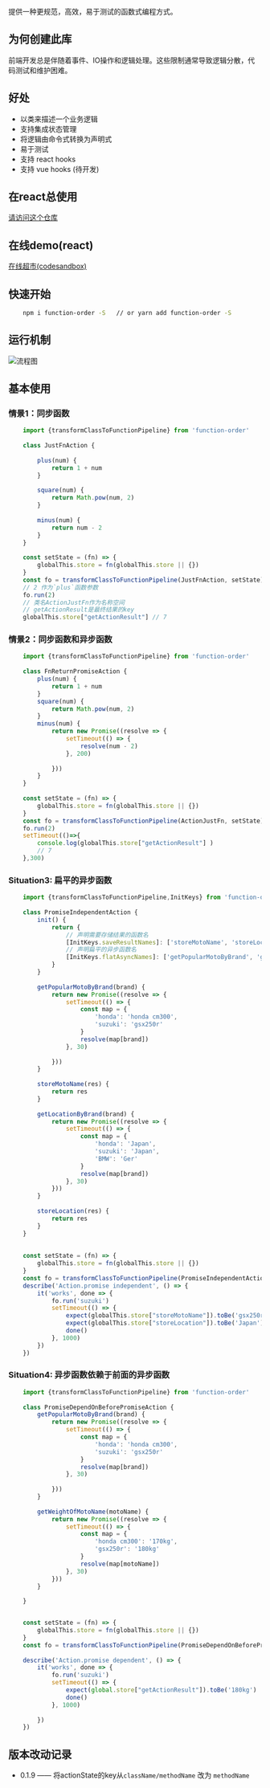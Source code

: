 
<p style="text-align: center"><img src="https://pic.imgdb.cn/item/62595a0f239250f7c5fdd74b.png" alt=""></p>

提供一种更规范，高效，易于测试的函数式编程方式。

## 为何创建此库

前端开发总是伴随着事件、IO操作和逻辑处理。这些限制通常导致逻辑分散，代码测试和维护困难。

## 好处
- 以类来描述一个业务逻辑
- 支持集成状态管理
- 将逻辑由命令式转换为声明式
- 易于测试
- 支持 react hooks
- 支持 vue hooks (待开发)

## 在react总使用

[请访问这个仓库](https://github.com/zoyopo/react-function-order)


## 在线demo(react)

[在线超市(codesandbox)](https://codesandbox.io/s/functionorder-demo-f1kqwz)

## 快速开始

```bash 
    npm i function-order -S   // or yarn add function-order -S   
```




## 运行机制
![流程图](https://pic.imgdb.cn/item/6255959b239250f7c5103c3b.jpg)




## 基本使用

### 情景1：同步函数

```javascript
    import {transformClassToFunctionPipeline} from 'function-order'
  
    class JustFnAction {
    
        plus(num) {
            return 1 + num
        }
    
        square(num) {
            return Math.pow(num, 2)
        }
    
        minus(num) {
            return num - 2
        }
    }
    
    const setState = (fn) => {
        globalThis.store = fn(globalThis.store || {})
    }
    const fo = transformClassToFunctionPipeline(JustFnAction, setState)
    // 2 作为`plus`函数参数
    fo.run(2) 
    // 类名ActionJustFn作为名称空间
    // getActionResult是最终结果的key
    globalThis.store["getActionResult"] // 7
```

### 情景2：同步函数和异步函数

```javascript
    import {transformClassToFunctionPipeline} from 'function-order'
  
    class FnReturnPromiseAction {
        plus(num) {
            return 1 + num
        }
        square(num) {
            return Math.pow(num, 2)
        }
        minus(num) {
            return new Promise((resolve => {
                setTimeout(() => {
                    resolve(num - 2)
                }, 200)
    
            }))
        }
    }
    
    const setState = (fn) => {
        globalThis.store = fn(globalThis.store || {})
    }
    const fo = transformClassToFunctionPipeline(ActionJustFn, setState)
    fo.run(2) 
    setTimeout(()=>{
        console.log(globalThis.store["getActionResult"] )
        // 7    
    },300)

```



### Situation3: 扁平的异步函数

```javascript
    import {transformClassToFunctionPipeline,InitKeys} from 'function-order'
  
    class PromiseIndependentAction {
        init() {
            return {    
                // 声明需要存储结果的函数名
                [InitKeys.saveResultNames]: ['storeMotoName', 'storeLocation'],
                // 声明扁平的异步函数名
                [InitKeys.flatAsyncNames]: ['getPopularMotoByBrand', 'getLocationByBrand']
            }
        }
    
        getPopularMotoByBrand(brand) {
            return new Promise((resolve => {
                setTimeout(() => {
                    const map = {
                        'honda': 'honda cm300',
                        'suzuki': 'gsx250r'
                    }
                    resolve(map[brand])
                }, 30)
    
            }))
        }
    
        storeMotoName(res) {
            return res
        }
    
        getLocationByBrand(brand) {
            return new Promise((resolve => {
                setTimeout(() => {
                    const map = {
                        'honda': 'Japan',
                        'suzuki': 'Japan',
                        'BMW': 'Ger'
                    }
                    resolve(map[brand])
                }, 30)
            }))
        }
    
        storeLocation(res) {
            return res
        }
    }
    
    
    const setState = (fn) => {
        globalThis.store = fn(globalThis.store || {})
    }
    const fo = transformClassToFunctionPipeline(PromiseIndependentAction, setState)
    describe('Action.promise independent', () => {
        it('works', done => {
            fo.run('suzuki')
            setTimeout(() => {
                expect(globalThis.store["storeMotoName"]).toBe('gsx250r')
                expect(globalThis.store["storeLocation"]).toBe('Japan')
                done()
            }, 1000)
        })
    })
```

### Situation4:  异步函数依赖于前面的异步函数

```javascript
    import {transformClassToFunctionPipeline} from 'function-order'
  
    class PromiseDependOnBeforePromiseAction {    
        getPopularMotoByBrand(brand) {
            return new Promise((resolve => {
                setTimeout(() => {
                    const map = {
                        'honda': 'honda cm300',
                        'suzuki': 'gsx250r'
                    }
                    resolve(map[brand])
                }, 30)
    
            }))
        }
    
        getWeightOfMotoName(motoName) {
            return new Promise((resolve => {
                setTimeout(() => {
                    const map = {
                        'honda cm300': '170kg',
                        'gsx250r': '180kg'
                    }
                    resolve(map[motoName])
                }, 30)
            }))
        }
    
    }


    const setState = (fn) => {
        globalThis.store = fn(globalThis.store || {})
    }
    const fo = transformClassToFunctionPipeline(PromiseDependOnBeforePromiseAction, setState)
    
    describe('Action.promise dependent', () => {
        it('works', done => {
            fo.run('suzuki')
            setTimeout(() => {
                expect(global.store["getActionResult"]).toBe('180kg')
                done()
            }, 1000)
    
        })
    })
```

## 版本改动记录
- 0.1.9 —— 将actionState的key从`className/methodName` 改为 `methodName`

